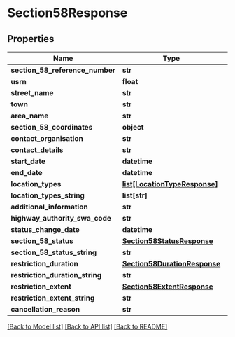 # Section58Response

## Properties
Name | Type | Description | Notes
------------ | ------------- | ------------- | -------------
**section_58_reference_number** | **str** |  | 
**usrn** | **float** |  | 
**street_name** | **str** |  | 
**town** | **str** |  | [optional] 
**area_name** | **str** |  | [optional] 
**section_58_coordinates** | **object** |  | 
**contact_organisation** | **str** |  | [optional] 
**contact_details** | **str** |  | [optional] 
**start_date** | **datetime** |  | 
**end_date** | **datetime** |  | 
**location_types** | [**list[LocationTypeResponse]**](LocationTypeResponse.md) |  | 
**location_types_string** | **list[str]** |  | 
**additional_information** | **str** |  | [optional] 
**highway_authority_swa_code** | **str** |  | 
**status_change_date** | **datetime** |  | 
**section_58_status** | [**Section58StatusResponse**](Section58StatusResponse.md) |  | 
**section_58_status_string** | **str** |  | 
**restriction_duration** | [**Section58DurationResponse**](Section58DurationResponse.md) |  | 
**restriction_duration_string** | **str** |  | 
**restriction_extent** | [**Section58ExtentResponse**](Section58ExtentResponse.md) |  | 
**restriction_extent_string** | **str** |  | 
**cancellation_reason** | **str** |  | [optional] 

[[Back to Model list]](../README.md#documentation-for-models) [[Back to API list]](../README.md#documentation-for-api-endpoints) [[Back to README]](../README.md)

